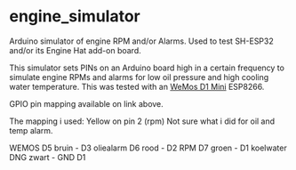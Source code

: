# engine_simulator
Arduino simulator of engine RPM and/or Alarms. Used to test SH-ESP32 and/or its Engine Hat add-on board.

This simulator sets PINs on an Arduino board high in a certain frequency to simulate engine RPMs and alarms for low oil pressure and high cooling water temperature.
This was tested with an [WeMos D1 Mini](https://www.hobbyelectronica.nl/product/wemos-d1-mini-v2/) ESP8266.

GPIO pin mapping available on link above.

The mapping i used:
Yellow on pin 2 (rpm)
Not sure what i did for oil and temp alarm.

WEMOS
D5 bruin - D3 oliealarm
D6 rood - D2 RPM
D7 groen - D1 koelwater
DNG zwart - GND D1